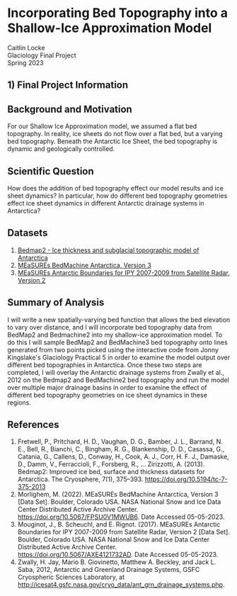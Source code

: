 # Incorporating Bed Topography into a Shallow-Ice Approximation Model

Caitlin Locke <br />
Glaciology Final Project <br />
Spring 2023 <br />

## 1) Final Project Information

## Background and Motivation

For our Shallow Ice Approximation model, we assumed a flat bed topography. In reality, ice sheets do not flow over a flat bed, but a varying bed topography. Beneath the Antarctic Ice Sheet, the bed topography is dynamic and geologically controlled.

## Scientific Question

How does the addition of bed topography effect our model results and ice sheet dynamics? In particular, how do different bed topography geometries effect ice sheet dynamics in different Antarctic drainage systems in Antarctica?

## Datasets

1. [Bedmap2 - Ice thickness and subglacial topographic model of Antarctica](https://www.bas.ac.uk/project/bedmap-2/)
1. [MEaSUREs BedMachine Antarctica, Version 3](https://nsidc.org/data/nsidc-0756/versions/3)
1. [MEaSUREs Antarctic Boundaries for IPY 2007-2009 from Satellite Radar, Version 2](https://nsidc.org/data/nsidc-0709/versions/2)

## Summary of Analysis

I will write a new spatially-varying bed function that allows the bed elevation to vary over distance, and I will incorporate bed topography data from BedMap2 and Bedmachine2 into my shallow-ice approximation model. To do this I will sample BedMap2 and BedMachine3 bed topography onto lines generated from two points picked using the interactive code from Jonny Kingslake's Glaciology Practical 5 in order to examine the model output over different bed topographies in Antarctica. Once these two steps are completed, I will overlay the Antarctic drainage systems from Zwally et al., 2012 on the Bedmap2 and BedMachine2 bed topography and run the model over multiple major drainage basins in order to examine the effect of different bed topography geometries on ice sheet dynamics in these regions. 


## References

1. Fretwell, P., Pritchard, H. D., Vaughan, D. G., Bamber, J. L., Barrand, N. E., Bell, R., Bianchi, C., Bingham, R. G., Blankenship, D. D., Casassa, G., Catania, G., Callens, D., Conway, H., Cook, A. J., Corr, H. F. J., Damaske, D., Damm, V., Ferraccioli, F., Forsberg, R., … Zirizzotti, A. (2013). Bedmap2: Improved ice bed, surface and thickness datasets for Antarctica. The Cryosphere, 7(1), 375–393. https://doi.org/10.5194/tc-7-375-2013
1. Morlighem, M. (2022). MEaSUREs BedMachine Antarctica, Version 3 [Data Set]. Boulder, Colorado USA. NASA National Snow and Ice Data Center Distributed Active Archive Center. https://doi.org/10.5067/FPSU0V1MWUB6. Date Accessed 05-05-2023.
1. Mouginot, J., B. Scheuchl, and E. Rignot. (2017). MEaSUREs Antarctic Boundaries for IPY 2007-2009 from Satellite Radar, Version 2 [Data Set]. Boulder, Colorado USA. NASA National Snow and Ice Data Center Distributed Active Archive Center. https://doi.org/10.5067/AXE4121732AD. Date Accessed 05-05-2023.
1. Zwally, H. Jay, Mario B. Giovinetto, Matthew A. Beckley, and Jack L. Saba, 2012, Antarctic and Greenland Drainage Systems, GSFC Cryospheric Sciences Laboratory, at http://icesat4.gsfc.nasa.gov/cryo_data/ant_grn_drainage_systems.php.
